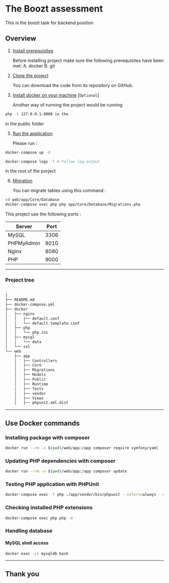 # The Boozt assessment

This is the boozt task for backend position

## Overview

1. [Install prerequisites](#install-prerequisites)

   Before installing project make sure the following prerequisites have been met:
   A. docker B. git

3. [Clone the project](#clone-the-project)

   You can download the code from its repository on GitHub.

4. [Install docker on your machine](#install-docker-on-your-machine) [`Optional`]

   Another way of running the project would be running

```sh 
php -S 127.0.0.1:8000 in the 
```

in the public folder

5. [Run the application](#run-the-application)

   Please run :

```sh
docker-compose up -d
``` 

```sh
docker-compose logs -f # Follow log output
```

in the root of the porject

6. [Migration](#use-makefile)

   You can migrate tables using this command :

```sh
cd web/app/Core/Database
docker-compose exec php php app/Core/Database/Migrations.php
```

This project use the following ports :

| Server     | Port |
|------------|------|
| MySQL      | 3306 |
| PHPMyAdmin | 8010 |
| Nginx      | 8080 |
| PHP        | 9000 |

___

### Project tree

```sh
.
|
├── README.md
├── docker-compose.yml
├── docker
│   ├── nginx
│   │   ├── default.conf
│   │   └── default.template.conf
│   ├── php
│   │   └── php.ini
│   ├── mysql
│   │   └── data
│   └── ssl
└── web
    ├── app
    │   ├── Controllers
    │   ├── Core
    │   ├── Migrations
    │   ├── Models
    │   ├── Public
    │   ├── Runtime
    │   ├── Tests
    │   ├── vendor
    │   ├── Views
    │   ├── phpunit.xml.dist

```

___

## Use Docker commands

### Installing package with composer

```sh
docker run --rm -v $(pwd)/web/app:/app composer require symfony/yaml
```

### Updating PHP dependencies with composer

```sh
docker run --rm -v $(pwd)/web/app:/app composer update
```

### Testing PHP application with PHPUnit

```sh
docker-compose exec -T php ./app/vendor/bin/phpunit --colors=always --configuration ./app
```

### Checking installed PHP extensions

```sh
docker-compose exec php php -m
```

### Handling database

#### MySQL shell access

```sh
docker exec -it mysqldb bash
```

___

## Thank you


